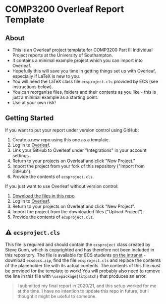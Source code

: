 # COMP3200 Overleaf Report Template

## About
- This is an Overleaf project template for COMP3200 Part III Individual Project reports at the University of Southampton.
- It contains a minimal example project which you can import into Overleaf.
- Hopefully this will save you time in getting things set up with Overleaf, especially if LaTeX is new to you.
- You will need the LaTeX class file `ecsproject.cls` provided by ECS (see instructions below).
- You can reorganise files, folders and their contents as you like - this is just a minimal example as a starting point.
- Use at your own risk!

## Getting Started

If you want to put your report under version control using GitHub:
1. Create a new repo using this one as a template.
2. Log in to [Overleaf](https://www.overleaf.com/).
3. Link your GitHub to Overleaf under "Integrations" in your account settings.
4. Return to your projects on Overleaf and click "New Project."
5. Import the project from your fork of this repository ("Import from GitHub").
6. Provide the contents of `ecsproject.cls`.

If you just want to use Overleaf without version control:
1. [Download the files in this repo](https://github.com/t-bre/comp3200-report-template/archive/refs/heads/main.zip).
2. Log in to [Overleaf](https://www.overleaf.com/).
3. Return to your projects on Overleaf and click "New Project".
4. Import the project from the downloaded files ("Upload Project").
5. Provide the contents of `ecsproject.cls`.

## :warning: `ecsproject.cls`
This file is required and should contain the `ecsproject` class created by Steve Gunn, which is copyrighted and has therefore not been included in this repository. 
The file is available for ECS students [on the intranet](https://secure.ecs.soton.ac.uk/notes/TeX/) - download `ecsdocs.zip`, find the file `ecsproject.cls` and replace the contents of the placeholder file with its actual contents. The contents of this file *must* be provided for the template to work! You will probably also need to remove the line in this file with `\usepackage{lstpatch}` that produces an error.

> I submitted my final report in 2020/21, and this setup worked for me at the time.
> I have no intention to update this repo in future, but I thought it might be useful to someone.
